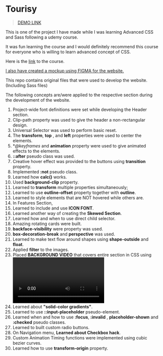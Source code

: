 # Tourisy


> [DEMO LINK](https://ashokcpg.gitlab.io/tourisy/) 

This is one of the project I have made while I was learning Advanced CSS and Sass following a udemy course.

It was fun learning the course and I would definitely recommend this course for everyone who is willing to learn advanced concept of CSS.

Here is the [link](https://www.udemy.com/course/advanced-css-and-sass/) to the course. 

[I also have created a mockup using FIGMA for the website.](https://www.figma.com/file/y1PWE3cTs3VNQXGVOHpIb6/Untitled?node-id=0%3A1)

This repo contains original files that were used to develop the website. (Including Sass files)


The following concepts are/were applied to the respective section during the development of the website.

1.  Project-wide font definitions were set while developing the Header section.
2.  Clip-path property was used to give the header a non-rectangular design.
3.  Universal Selector was used to perform basic reset.
4.  The **transform**, **top** , and **left** properties were used to center the elements.
5.  **@keyframes* and **animation** property were used to give animated effects to the elements.
6.  **::after** pseudo class was used.
7.  Creative hover effect was provided to the buttons using **transition** property.
8.  Implemented **:not** pseudo class.
9.  Learned how **calc()** works.
10.  Used **background-clip** property.
11.  Learned to **transform** multiple properties simultaneously;
12.  Learned to use **outline-offset** property together with **outline**.
13.  Learned to style elements that are NOT hovered while others are.
14.  In Features Section,
15.  Learned to include and use **ICON FONT**.
16.  Learned another way of creating the **Skewed Section**.
17.  Learned how and when to use direct child selector.
18.  Amazing rotating cards were built.
19.  **backface-visibility** were property was used.
20.  **box-decoration-break** and **perspective** was used.
21.  Learned to make text flow around shapes using **shape-outside** and **float**.
22.  Applied **filter** to the images.
23.  Placed **BACKGROUND VIDEO** that covers entire section in CSS using <video> element with the help of **object-fit** property.
24.  Learned about **"solid-color gradients"**.
25.  Learned to use **::input-placeholder** pseudo-element.
26.  Learned when and how to use **:focus**, **:invalid** , **placeholder-shown** and **:checked** pseudo classes.
27.  Learned to built custom radio buttons.
28.  On Navigation menu, **Learned about Checkbox hack**.
29.  Custom Animation Timing functions were implemented using cubic bezier curves.
30.  Learned how to use **transform-origin** property.